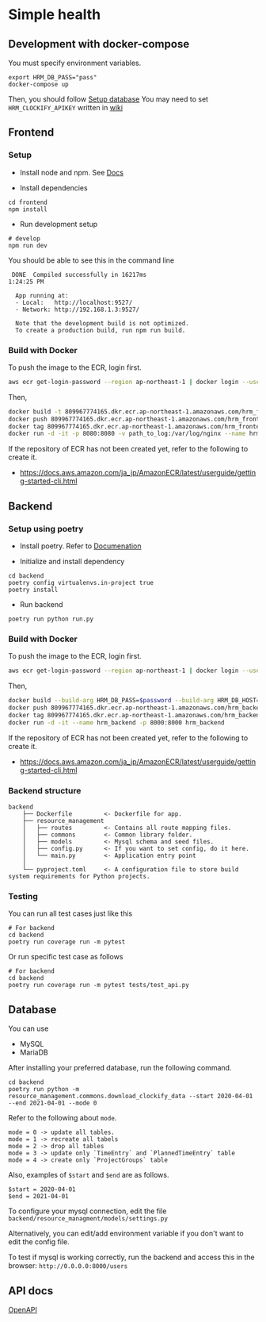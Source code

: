 # Simple health

## Development with docker-compose
You must specify environment variables.
```shell
export HRM_DB_PASS="pass"
docker-compose up
```
Then, you should follow [Setup database](#Database)
You may need to set `HRM_CLOCKIFY_APIKEY` written in [wiki](https://gitlab.com/hacarus/internal/management/human-resource-management/-/wikis/DB%E3%80%81Clockify%E3%81%AE%E8%A8%AD%E5%AE%9A%E6%83%85%E5%A0%B1)

## Frontend


### Setup

- Install node and npm. See [Docs](https://nodejs.org/en/download/)

- Install dependencies

```shell script
cd frontend
npm install
```

- Run development setup

```shell script
# develop
npm run dev
```

You should be able to see this in the command line

```
 DONE  Compiled successfully in 16217ms                                                                             1:24:25 PM

  App running at:
  - Local:   http://localhost:9527/
  - Network: http://192.168.1.3:9527/

  Note that the development build is not optimized.
  To create a production build, run npm run build.
```

### Build with Docker
To push the image to the ECR, login first.
```bash
aws ecr get-login-password --region ap-northeast-1 | docker login --username AWS --password-stdin 809967774165.dkr.ecr.ap-northeast-1.amazonaws.com
```
Then,
```bash
docker build -t 809967774165.dkr.ecr.ap-northeast-1.amazonaws.com/hrm_frontend:$version .
docker push 809967774165.dkr.ecr.ap-northeast-1.amazonaws.com/hrm_frontend:$version
docker tag 809967774165.dkr.ecr.ap-northeast-1.amazonaws.com/hrm_frontend:$version hrm_frontend
docker run -d -it -p 8080:8080 -v path_to_log:/var/log/nginx --name hrm_frontend hrm_frontend
```
If the repository of ECR has not been created yet, refer to the following to create it.
- https://docs.aws.amazon.com/ja_jp/AmazonECR/latest/userguide/getting-started-cli.html

## Backend

### Setup using poetry

- Install poetry. Refer to [Documenation](https://python-poetry.org/docs/#installation)

- Initialize and install dependency

```shell script
cd backend
poetry config virtualenvs.in-project true
poetry install
```

- Run backend

```shell script
poetry run python run.py
```
### Build with Docker
To push the image to the ECR, login first.
```bash
aws ecr get-login-password --region ap-northeast-1 | docker login --username AWS --password-stdin 809967774165.dkr.ecr.ap-northeast-1.amazonaws.com
```
Then,
```bash
docker build --build-arg HRM_DB_PASS=$password --build-arg HRM_DB_HOST=$host --build-arg HRM_DB_PORT=20601 --build-arg HRM_CLOCKIFY_APIKEY=$key -t 809967774165.dkr.ecr.ap-northeast-1.amazonaws.com/hrm_backend$version .
docker push 809967774165.dkr.ecr.ap-northeast-1.amazonaws.com/hrm_backend:$version
docker tag 809967774165.dkr.ecr.ap-northeast-1.amazonaws.com/hrm_backend:$version hrm_backend
docker run -d -it --name hrm_backend -p 8000:8000 hrm_backend
```
If the repository of ECR has not been created yet, refer to the following to create it.
- https://docs.aws.amazon.com/ja_jp/AmazonECR/latest/userguide/getting-started-cli.html
### Backend structure
```
backend
    ├── Dockerfile         <- Dockerfile for app.
    ├── resource_management
    │   ├── routes         <- Contains all route mapping files.
    │   ├── commons        <- Common library folder.
    │   ├── models         <- Mysql schema and seed files.
    │   ├── config.py      <- If you want to set config, do it here.
    │   └── main.py        <- Application entry point
    │
    └── pyproject.toml     <- A configuration file to store build system requirements for Python projects.
```
### Testing

You can run all test cases just like this

```shell script
# For backend
cd backend
poetry run coverage run -m pytest
```

Or run specific test case as follows

```shell script
# For backend
cd backend
poetry run coverage run -m pytest tests/test_api.py
```

## Database

You can use
- MySQL
- MariaDB

After installing your preferred database, run the following command.

```shell script
cd backend
poetry run python -m resource_management.commons.download_clockify_data --start 2020-04-01 --end 2021-04-01 --mode 0
```
Refer to the following about `mode`.
```
mode = 0 -> update all tables.
mode = 1 -> recreate all tabels
mode = 2 -> drop all tables
mode = 3 -> update only `TimeEntry` and `PlannedTimeEntry` table
mode = 4 -> create only `ProjectGroups` table
```

Also, examples of `$start` and `$end` are as follows.
```
$start = 2020-04-01
$end = 2021-04-01
```

To configure your mysql connection, edit the file `backend/resource_managment/models/settings.py`

Alternatively, you can edit/add environment variable if you don't want to edit the config file.

To test if mysql is working correctly, run the backend and access this in the browser: `http://0.0.0.0:8000/users`

## API docs

[OpenAPI](/backend/openapi.json)
